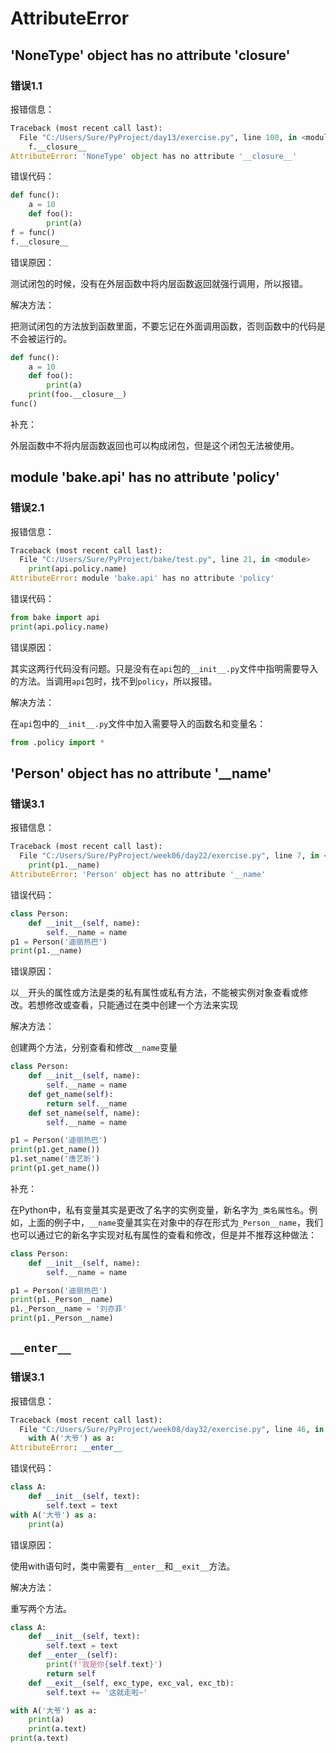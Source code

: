 # AttributeError

## 'NoneType' object has no attribute '__closure__'

### 错误1.1

报错信息：

```python
Traceback (most recent call last):
  File "C:/Users/Sure/PyProject/day13/exercise.py", line 100, in <module>
    f.__closure__
AttributeError: 'NoneType' object has no attribute '__closure__'
```

错误代码：

```python
def func():
    a = 10
    def foo():
        print(a)
f = func()
f.__closure__
```

错误原因：

测试闭包的时候，没有在外层函数中将内层函数返回就强行调用，所以报错。

解决方法：

把测试闭包的方法放到函数里面，不要忘记在外面调用函数，否则函数中的代码是不会被运行的。

```python
def func():
    a = 10
    def foo():
        print(a)
    print(foo.__closure__)
func()
```

补充：

外层函数中不将内层函数返回也可以构成闭包，但是这个闭包无法被使用。

## module 'bake.api' has no attribute 'policy'

### 错误2.1

报错信息：

```python
Traceback (most recent call last):
  File "C:/Users/Sure/PyProject/bake/test.py", line 21, in <module>
    print(api.policy.name)
AttributeError: module 'bake.api' has no attribute 'policy'
```

错误代码：

```python
from bake import api
print(api.policy.name)
```

错误原因：

其实这两行代码没有问题。只是没有在`api`包的`__init__.py`文件中指明需要导入的方法。当调用`api`包时，找不到`policy`，所以报错。

解决方法：

在`api`包中的`__init__.py`文件中加入需要导入的函数名和变量名：

```python
from .policy import *
```

## 'Person' object has no attribute '__name'

### 错误3.1

报错信息：

```python
Traceback (most recent call last):
  File "C:/Users/Sure/PyProject/week06/day22/exercise.py", line 7, in <module>
    print(p1.__name)
AttributeError: 'Person' object has no attribute '__name'
```

错误代码：

```python
class Person:
    def __init__(self, name):
        self.__name = name
p1 = Person('迪丽热巴')
print(p1.__name)
```

错误原因：

以`__`开头的属性或方法是类的私有属性或私有方法，不能被实例对象查看或修改。若想修改或查看，只能通过在类中创建一个方法来实现

解决方法：

创建两个方法，分别查看和修改`__name`变量

```python
class Person:
    def __init__(self, name):
        self.__name = name
    def get_name(self):
        return self.__name
    def set_name(self, name):
        self.__name = name

p1 = Person('迪丽热巴')
print(p1.get_name())
p1.set_name('唐艺昕')
print(p1.get_name())
```

补充：

在Python中，私有变量其实是更改了名字的实例变量，新名字为`_类名属性名`。例如，上面的例子中，`__name`变量其实在对象中的存在形式为`_Person__name`，我们也可以通过它的新名字实现对私有属性的查看和修改，但是并不推荐这种做法：

```python
class Person:
    def __init__(self, name):
        self.__name = name

p1 = Person('迪丽热巴')
print(p1._Person__name)
p1._Person__name = '刘亦菲'
print(p1._Person__name)
```

## `__enter__`

### 错误3.1

报错信息：

```python
Traceback (most recent call last):
  File "C:/Users/Sure/PyProject/week08/day32/exercise.py", line 46, in <module>
    with A('大爷') as a:
AttributeError: __enter__
```

错误代码：

```python
class A:
    def __init__(self, text):
        self.text = text
with A('大爷') as a:
    print(a)
```

错误原因：

使用with语句时，类中需要有`__enter__`和`__exit__`方法。

解决方法：

重写两个方法。

```python
class A:
    def __init__(self, text):
        self.text = text
    def __enter__(self):
        print(f'我是你{self.text}')
        return self
    def __exit__(self, exc_type, exc_val, exc_tb):
        self.text += '这就走啦~'

with A('大爷') as a:
    print(a)
    print(a.text)
print(a.text)
```

